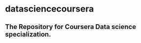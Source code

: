 datasciencecoursera
===================

The Repository for Coursera Data science specialization.
--------------------------------------------------------